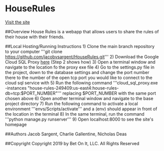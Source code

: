 # HouseRules
[Visit the site](houserulez.net)

##Overview
	House Rules is a webapp that allows users to share the rules of their house with their friends.

##Local Hosting/Running Instructions
	1) Clone the main branch repository to your computer
	'''git clone https://github.com/jacobvsargent/HouseRules.git'''
	2) Download the Google Cloud SQL Proxy [here](https://cloud.google.com/sql/docs/mysql/connect-admin-proxy#install) (Step 2 shows how)
	3) Open a terminal window and navigate to the location fo the proxy exe file
	4) Go to the settings.py file in the project, down to the database settings and change the port number there to the number of the open tcp port you would like to connect to the cloud sql service with
	5) Run the following command 
	'''cloud_sql_proxy.exe -instances "house-rules-249409:us-east4:house-rules-db=tcp:$PORT_NUMBER"'''
	replacing $PORT_NUMBER with the same port chosen above
	6) Open another terminal window and navigate to the base project directory
	7) Run the following command to activate a local environment
	'''envs/Scripts/activate'''
	and a (env) should appear in front of the location in the terminal
	8) In the same terminal, run the command
	'''python manage.py runserver'''
	9) Open localhost:8000 to see the site's homepage

##Authors
	Jacob Sargent, Charlie Gallentine, Nicholas Deas

##Copyright
	Copyright 2019 by Bet On It, LLC. All Rights Reserved
